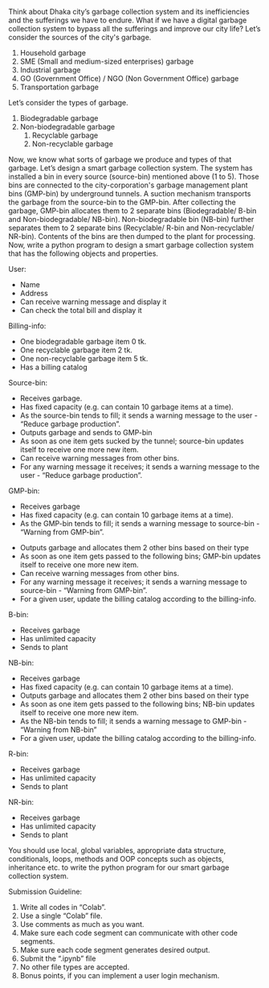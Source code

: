 Think about Dhaka city’s garbage collection system and its inefficiencies and the sufferings we
have to endure. What if we have a digital garbage collection system to bypass all the sufferings
and improve our city life?
Let’s consider the sources of the city's garbage.
1. Household garbage
2. SME (Small and medium-sized enterprises) garbage
3. Industrial garbage
4. GO (Government Office) / NGO (Non Government Office) garbage
5. Transportation garbage

Let’s consider the types of garbage.
1. Biodegradable garbage
2. Non-biodegradable garbage
   1. Recyclable garbage
   2. Non-recyclable garbage

Now, we know what sorts of garbage we produce and types of that garbage.
Let’s design a smart garbage collection system. The system has installed a bin in every source
(source-bin) mentioned above (1 to 5). Those bins are connected to the city-corporation's
garbage management plant bins (GMP-bin) by underground tunnels. A suction mechanism
transports the garbage from the source-bin to the GMP-bin. After collecting the garbage,
GMP-bin allocates them to 2 separate bins (Biodegradable/ B-bin and Non-biodegradable/
NB-bin). Non-biodegradable bin (NB-bin) further separates them to 2 separate bins (Recyclable/
R-bin and Non-recyclable/ NR-bin). Contents of the bins are then dumped to the plant for
processing.
Now, write a python program to design a smart garbage collection system that has the following
objects and properties.

User:
+ Name
+ Address
+ Can receive warning message and display it
+ Can check the total bill and display it

Billing-info:
+ One biodegradable garbage item 0 tk.
+ One recyclable garbage item 2 tk.
+ One non-recyclable garbage item 5 tk.
+ Has a billing catalog

Source-bin:
+ Receives garbage.
+ Has fixed capacity (e.g. can contain 10 garbage items at a time).
+ As the source-bin tends to fill; it sends a warning message to the user - “Reduce garbage production”.
+ Outputs garbage and sends to GMP-bin
+ As soon as one item gets sucked by the tunnel; source-bin updates itself to receive one more new item.
+ Can receive warning messages from other bins.
+ For any warning message it receives; it sends a warning message to the user - “Reduce garbage production”.

GMP-bin:
+ Receives garbage
+ Has fixed capacity (e.g. can contain 10 garbage items at a time).
+ As the GMP-bin tends to fill; it sends a warning message to source-bin - “Warning from GMP-bin”.
- Outputs garbage and allocates them 2 other bins based on their type
- As soon as one item gets passed to the following bins; GMP-bin updates itself to receive one more new item.
- Can receive warning messages from other bins.
- For any warning message it receives; it sends a warning message to source-bin - “Warning from GMP-bin”.
- For a given user, update the billing catalog according to the billing-info.

B-bin:
- Receives garbage
- Has unlimited capacity
- Sends to plant

NB-bin:
- Receives garbage
- Has fixed capacity (e.g. can contain 10 garbage items at a time).
- Outputs garbage and allocates them 2 other bins based on their type
- As soon as one item gets passed to the following bins; NB-bin updates itself to receive one more new item.
- As the NB-bin tends to fill; it sends a warning message to GMP-bin - “Warning from NB-bin”
- For a given user, update the billing catalog according to the billing-info.

R-bin:
- Receives garbage
- Has unlimited capacity
- Sends to plant

NR-bin:
- Receives garbage
- Has unlimited capacity
- Sends to plant

You should use local, global variables, appropriate data structure, conditionals, loops, methods
and OOP concepts such as objects, inheritance etc. to write the python program for our smart
garbage collection system.

Submission Guideline:
1. Write all codes in “Colab”.
2. Use a single “Colab” file.
3. Use comments as much as you want.
4. Make sure each code segment can communicate with other code segments.
5. Make sure each code segment generates desired output.
6. Submit the “.ipynb” file
7. No other file types are accepted.
8. Bonus points, if you can implement a user login mechanism.
